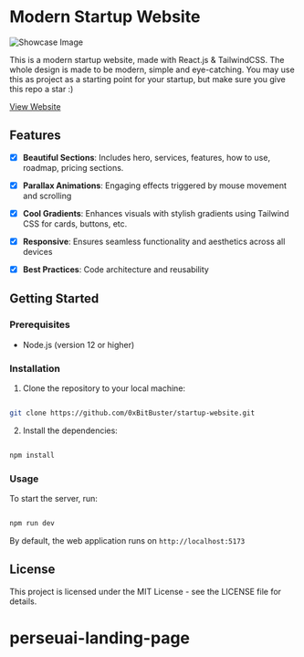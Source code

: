# Modern Startup Website

![Showcase Image](https://i.ibb.co/2y7hTzr/Screenshot-2024-05-19-232554.png)

This is a modern startup website, made with React.js & TailwindCSS. The whole design is made to be modern, simple and eye-catching. You may use this as project as a starting point for your startup, but make sure you give this repo a star :)

<a href="https://bitbuster-startup-website.vercel.app">View Website</a>


## Features

-  [x]  **Beautiful Sections**: Includes hero, services, features, how to use, roadmap, pricing sections.

-  [x]  **Parallax Animations**: Engaging effects triggered by mouse movement and scrolling

-  [x]  **Cool Gradients**: Enhances visuals with stylish gradients using Tailwind CSS for cards, buttons, etc.

-  [x]  **Responsive**: Ensures seamless functionality and aesthetics across all devices

-  [x]  **Best Practices**: Code architecture and reusability


## Getting Started
### Prerequisites

- Node.js (version 12 or higher)
  
### Installation

1. Clone the repository to your local machine:

```bash

git clone https://github.com/0xBitBuster/startup-website.git

```

2. Install the dependencies:
```bash

npm install

```

### Usage

To start the server, run:

```bash

npm run dev

```

By default, the web application runs on `http://localhost:5173`

## License

This project is licensed under the MIT License - see the LICENSE file for details.
# perseuai-landing-page
